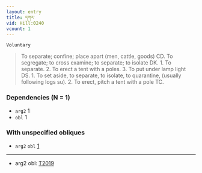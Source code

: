 ```yaml
---
layout: entry
title: དགར་
vid: Hill:0240
vcount: 1
---
```

`Voluntary` 
> To separate; confine; place apart (men, cattle, goods) CD\.
 To segregate; to cross examine; to separate; to isolate DK\.
 1\.
 To separate\.
 2\.
 To erect a tent with a poles\.
 3\.
 To put under lamp light DS\.
1\.
 To set aside, to separate, to isolate, to quarantine, (usually following logs su)\.
 2\.
 To erect, pitch a tent with a pole TC\.

### Dependencies (N = 1)
* `arg2` 1
* `obl` 1


### With unspecified obliques
* `arg2` `obl` [1](#arg2-obl)

---
* <a name='arg2-obl'>arg2 obl</a>: <a target='blank' href='http://tibetanverbs.soas.ac.uk/~badw/#/mila/013b?focus=T2019'>T2019</a>
